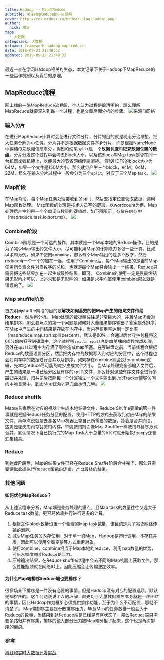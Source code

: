 ```yaml
---
title: Hadoop -- Map与Reduce
subtitle: 关于MapReduce的一些理解
cover: http://res.mrdear.cn/mrdear-blog-hadoop.png
author: 
  nick: 屈定
tags:
  - 大数据
categories: 大数据
urlname: framework-hadoop-map-reduce
date: 2018-09-23 21:48:32
updated: 2018-09-23 21:48:32
---
```

最近一直在学习Hadoop相关的生态，本文记录下关于Hadoop下MapReduce的一些运作机制以及背后的原理。

## MapReduce流程
网上找的一张MapReduce流程图，个人认为过程是很清晰的，那么理解MapReduce就要深入到每一个过程，也是文章后面分析的步骤。
![来源自网络](http://res.mrdear.cn/1537748759.png)

### 输入分片
在进行MapReduce计算时会先进行文件分片，分片的目的就是利用分治思想，把大任务分解为小任务。分片并不是根据数据文件本身分片，而是根据NameNode中存储的元数据信息来分，得到的结果`split`是一个**数据长度**和**记录数据位置的数组**。分片分发这个过程中会考虑Block大小，以及该Block与Map task是否在同一台机器或者机架上，以便最大的节省网络传输消耗。
假设HDFS的block大小为64M，如果一个文件是150M大小，那么就会产生三个block，64M，64M，22M，那么在输入分片过程中一般会分为三个`split`，对应于三个Map task。
![](http://res.mrdear.cn/1539699187.png)


### Map阶段
在Map阶段，每个Map任务处理接收到的split，然后去指定位置获取数据，调用Map函数处理。
Map函数的处理是技术人员写的逻辑，以wordcount为例，Map处理后产生的是一个个单词与数量的键值对，如下图所示，存放在内存中（mapreduce.task.io.sort.mb）。
![](http://res.mrdear.cn/1539699436.png)

### Combine阶段
Combine阶段是一个可选的操作，其本质是一个Map本地的Reduce操作，目的是为了减少Map输出的文件大小，尽可能利用Map的计算能力多做一些计算。比如以求和为例，如果不使用combine，那么每个Map输出的是多个数字，然后reduce再一个一个的加在一起，使用了Combine后，每个Map输出的是当前Map任务所负责文件对应数字的总和，也就是每个Map只会输出一个结果，Reduce只需要把这些结果加在一起生成最终结果，即可。
Combine的使用一定是队最终结果无影响才可以，上述求和是无影响的，如果是求平均值使用combine那么就是错误的了。
![](http://res.mrdear.cn/1539699879.png)

### Map shuffle阶段
首先明确shuffle阶段的目的是**解决如何高效的把Map产生的结果文件传给Reduce**。然后再分析。
Map处理的数据量往往是非常巨大的，并且Map还会对结果排序，那么要解决的第一个问题是如何对大量结果排序输出？答案是外排序，
在Map中产生的中间结果是存放在内存中，当内存使用率达到一定比率（mapreduce.map.sprt.spill.percent），默认是80%，会通过后台守护线程将这80%的内容写到磁盘中，这个过程叫`spill`。`spill`也是由单独的线程完成处理，另外在`spill`过程中内存满了则会造成map阻塞。在写磁盘之前，当前线程会根据Reduce的数量设置分区，然后把内存中的数据写入到对应的分区中，这个过程也会对内存中的数据进行合并以及排序，如果存在combine则会执行combine逻辑，先本地reduce尽可能的减少生成文件大小。
当Map处理完全部输入文件后，产生的结果是一堆已经分区且有序的`spill`文件，那么针对这些有序文件会进行多路归并处理，归并完后按照每一个分区独立一个文件输出到JobTracker能够访问的本地目录中，到此Map任务才算完全执行完毕。
![](http://res.mrdear.cn/1539701466.png)


### Reduce shuffle
Map端结束后在对应的机器上生成本地结果文件，Reduce Shuffle要做的第一件事就是根据Reduce任务分区的配置，使用HTTP的方式去获取到对应Map的结果文件，简单点说就是去各各Map机器上拿自己所需要的数据，接着是合并阶段，这里是能使用内存就使用内存，不能使用则会像Map Shuffle一样使用外排序方式合并，默认情况下当已执行完的Map Task大于总量的5%时就开始执行copy逻辑汇集结果。

### Reduce
到达此阶段后，Map的结果文件已经在Reduce Shuffle阶段合并完毕，那么只需要读取数据执行Reduce函数的逻辑，产出最终的结果。

### 其他问题

#### 如何优化MapReduce？
从上述流程来分析，Map端是业务处理的重点，且Map task的数量往往又远大于Reduce task数量，更容易依赖并行进行更多的计算。
1. 根据文件block数量设置一个合理的Map task数量，该目的是为了减少网络传输的消耗。
2. 减少Map任务的内存使用，对于单一的Map，Hadoop是串行调用，不存在并发，因此可以使用全局变量等方式重用对象。
3. 使用combine，combine相当于Map本地的reduce，利用map数量的优势，可以大幅度减少Reduce的压力。
4. 压缩输出结果，在Reduce shuffle过程中会去不同的Map机器上获取文件，那么性能瓶颈就在网络IO上，因此压缩会让传输更加效率。


#### 为什么Map端排序Reduce端也要排序？
很多场景下排序是一件没有必要的事情，但是Hadoop没有对应的配置选项，默认是都排序的。这个问题说说个人的理解，首先对于大量数据排序本身就是一件困难的事情，因此Hadoop作为框架必须提供排序功能，至于为什么不可配置，那就不清楚了。
Map端排序主要是分散排序压力，毕竟Map的任务数量一般会大于Reduce的数量，当结果到达Reduce端是已经是有序状态了，那么Reduce端只需要多路归并有序集，排序的绝大部分压力被Map端分担了起来，这个也是两次排序的目的。


### 参考
[离线和实时大数据开发实战](https://item.jd.com/12359008.html)